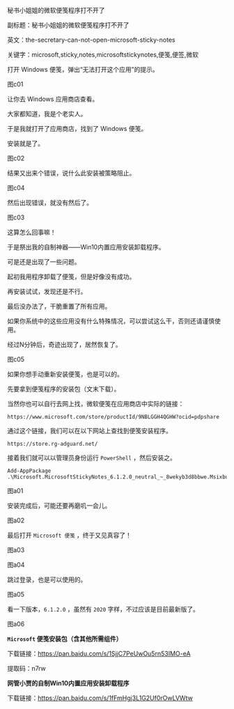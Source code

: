秘书小姐姐的微软便笺程序打不开了

副标题：秘书小姐姐的微软便笺程序打不开了

英文：the-secretary-can-not-open-microsoft-sticky-notes

关键字：microsoft,sticky,notes,microsoftstickynotes,便笺,便签,微软





打开 Windows 便笺，弹出“无法打开这个应用”的提示。

图c01



让你去 Windows 应用商店查看。

大家都知道，我是个老实人。

于是我就打开了应用商店，找到了 Windows 便笺。

安装就是了。

图c02



结果又出来个错误，说什么此安装被策略阻止。

图c04



然后出现错误，就没有然后了。

图c03



这算怎么回事嘛！

于是祭出我的自制神器——Win10内置应用安装卸载程序。

可是还是出现了一些问题。

起初我用程序卸载了便笺，但是好像没有成功。

再安装试试，发现还是不行。

最后没办法了，干脆重置了所有应用。

如果你系统中的这些应用没有什么特殊情况，可以尝试这么干，否则还请谨慎使用。

经过N分钟后，奇迹出现了，居然恢复了。

图c05





如果你想手动重新安装便笺，也是可以的。

先要拿到便笺程序的安装包（文末下载）。

当然你也可以自行去网上找，微软便笺在应用商店中实际的链接：

```
https://www.microsoft.com/store/productId/9NBLGGH4QGHW?ocid=pdpshare
```



通过这个链接，我们可以在以下网站上查找到便笺安装程序。

```
https://store.rg-adguard.net/
```



接着我们就可以以管理员身份运行 `PowerShell` ，然后安装之。

```
Add-AppPackage .\Microsoft.MicrosoftStickyNotes_6.1.2.0_neutral_~_8wekyb3d8bbwe.Msixbundle
```

图a01



安装完成后，可能还要再磨叽一会儿。

图a02



最后打开 `Microsoft 便笺` ，终于又见真容了！

图a03

图a04



跳过登录，也是可以使用的。

图a05



看一下版本，`6.1.2.0` ，虽然有 `2020` 字样，不过应该是目前最新版了。

图a06













**`Microsoft` 便笺安装包（含其他所需组件）**

下载链接：https://pan.baidu.com/s/1SjjC7PeUwOu5rn53IMO-eA

提取码：n7rw



**网管小贾的自制Win10内置应用安装卸载程序**

下载链接：https://pan.baidu.com/s/1fFmHgj3L1G2Uf0rOwLVWtw